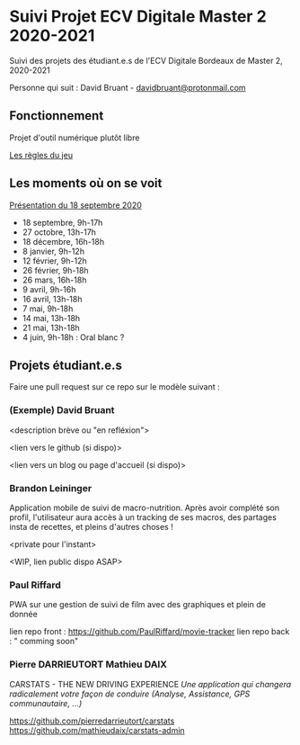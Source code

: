 # Suivi Projet ECV Digitale Master 2 2020-2021

Suivi des projets des étudiant.e.s de l'ECV Digitale Bordeaux de Master 2, 2020-2021

Personne qui suit : David Bruant - davidbruant@protonmail.com

## Fonctionnement

Projet d'outil numérique plutôt libre

[Les règles du jeu](regles-du-jeu.md)


## Les moments où on se voit 

[Présentation du 18 septembre 2020](https://docs.google.com/presentation/d/1l7kVXWRp70IENnofx25A5m7Z5WBC1UeygjerWMqruwM/edit#slide=id.p)

- 18 septembre, 9h-17h
- 27 octobre, 13h-17h
- 18 décembre, 16h-18h
- 8 janvier, 9h-12h
- 12 février, 9h-12h 
- 26 février, 9h-18h
- 26 mars, 16h-18h
- 9 avril, 9h-16h
- 16 avril, 13h-18h
- 7 mai, 9h-18h
- 14 mai, 13h-18h
- 21 mai, 13h-18h
- 4 juin, 9h-18h : Oral blanc ? 


## Projets étudiant.e.s

Faire une pull request sur ce repo sur le modèle suivant :


### (Exemple) David Bruant

<description brève ou "en refléxion">

<lien vers le github (si dispo)>

<lien vers un blog ou page d'accueil (si dispo)>



### Brandon Leininger

Application mobile de suivi de macro-nutrition.
Après avoir complété son profil, l'utilisateur aura accès à un tracking de ses macros, des partages insta de recettes, et pleins d'autres choses !

<private pour l'instant>

<WIP, lien public dispo ASAP>

### Paul Riffard

PWA sur une gestion de suivi de film avec des graphiques et plein de donnée

lien repo front : https://github.com/PaulRiffard/movie-tracker
lien repo back : " comming soon"

### Pierre DARRIEUTORT Mathieu DAIX

CARSTATS - THE NEW DRIVING EXPERIENCE
*Une application qui changera radicalement votre façon de conduire (Analyse, Assistance, GPS communautaire, ...)*

https://github.com/pierredarrieutort/carstats<br/>
https://github.com/mathieudaix/carstats-admin


